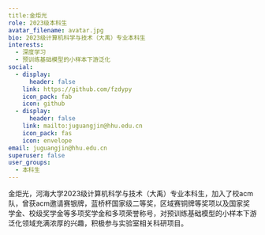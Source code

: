 ```yaml
---
title:金炬光
role: 2023级本科生
avatar_filename: avatar.jpg
bio: 2023级计算机科学与技术（大禹）专业本科生
interests:
  - 深度学习
  - 预训练基础模型的小样本下游泛化
social:
  - display:
      header: false
    link: https://github.com/fzdypy
    icon_pack: fab
    icon: github
  - display:
      header: false
    link: mailto:juguangjin@hhu.edu.cn
    icon_pack: fas
    icon: envelope
email: juguangjin@hhu.edu.cn
superuser: false
user_groups:
  - 本科生
---
```

金炬光，河海大学2023级计算机科学与技术（大禹）专业本科生，加入了校acm队，曾获acm邀请赛银牌，蓝桥杯国家级二等奖，区域赛铜牌等奖项以及国家奖学金、校级奖学金等多项奖学金和多项荣誉称号，对预训练基础模型的小样本下游泛化领域充满浓厚的兴趣，积极参与实验室相关科研项目。